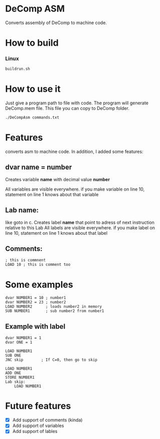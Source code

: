 # DeComp ASM

Converts assembly of DeComp to machine code.

# How to build

### Linux

```bash
buildrun.sh
```

# How to use it

Just give a program path to file with code. The program will generate DeComp.mem file. This file you can copy to DeComp folder.

```bash
./DeCompAsm commands.txt
```

# Features

converts asm to machine code.
In addition, I added some features:

**dvar name = number**
---
Creates variable **name** with decimal value **number**

All variables are visible everywhere. if you make variable on line 10, statement on line 1 knows about that variable

**Lab name:**
---
like goto in c. Creates label **name** that point to adress of next instruction relative to this Lab
All labels are visible everywhere. if you make label on line 10, statement on line 1 knows about that label


Comments:
---

```
; this is commnent
LOAD 10 ; this is comment too
```

# Some examples
```
dvar NUMBER1 = 10 ; number1
dvar NUMBER2 = 23 ; number2
LOAD NUMBER2      ; loads number2 in memory
SUB NUMBER1       ; sub number2 from number1
```
Example with label
---
```
dvar NUMBER1 = 1
dvar ONE = 1

LOAD NUMBER1
SUB ONE
JNC skip        ; If C=0, then go to skip

LOAD NUMBER1
ADD ONE
STORE NUMBER1
Lab skip:           
    LOAD NUMBER1
```
# Future features

- [X] Add support of comments (kinda)
- [X] Add support of variables
- [X] Add support of lables
